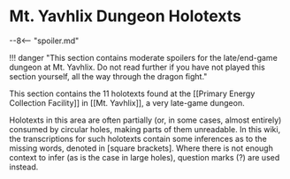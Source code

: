 # Mt. Yavhlix Dungeon Holotexts

--8<-- "spoiler.md"

!!! danger "This section contains moderate spoilers for the late/end-game dungeon at Mt. Yavhlix. Do not read further if you have not played this section yourself, all the way through the dragon fight."

This section contains the 11 holotexts found at the [[Primary Energy Collection Facility]] in [[Mt. Yavhlix]], a very late-game dungeon.

Holotexts in this area are often partially (or, in some cases, almost entirely) consumed by circular holes, making parts of them unreadable. In this wiki, the transcriptions for such holotexts contain some inferences as to the missing words, denoted in [square brackets]. Where there is not enough context to infer (as is the case in large holes), question marks (?) are used instead.
